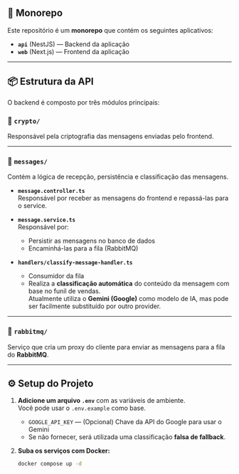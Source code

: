 ## 🧩 Monorepo

Este repositório é um **monorepo** que contém os seguintes aplicativos:

- **`api`** (NestJS) — Backend da aplicação  
- **`web`** (Next.js) — Frontend da aplicação

---

## 📦 Estrutura da API

O backend é composto por três módulos principais:

### 🔐 `crypto/`

Responsável pela criptografia das mensagens enviadas pelo frontend.

---

### 💬 `messages/`

Contém a lógica de recepção, persistência e classificação das mensagens.

- **`message.controller.ts`**  
  Responsável por receber as mensagens do frontend e repassá-las para o service.

- **`message.service.ts`**  
  Responsável por:
  - Persistir as mensagens no banco de dados
  - Encaminhá-las para a fila (RabbitMQ)

- **`handlers/classify-message-handler.ts`**  
  - Consumidor da fila
  - Realiza a **classificação automática** do conteúdo da mensagem com base no funil de vendas.  
    Atualmente utiliza o **Gemini (Google)** como modelo de IA, mas pode ser facilmente substituído por outro provider.

---

### 🐇 `rabbitmq/`

Serviço que cria um proxy do cliente para enviar as mensagens para a fila do **RabbitMQ**.

---

## ⚙️ Setup do Projeto

1. **Adicione um arquivo `.env`** com as variáveis de ambiente.  
   Você pode usar o `.env.example` como base.

   - `GOOGLE_API_KEY` — (Opcional) Chave da API do Google para usar o Gemini  
   - Se não fornecer, será utilizada uma classificação **falsa de fallback**.

2. **Suba os serviços com Docker:**

   ```bash
   docker compose up -d
